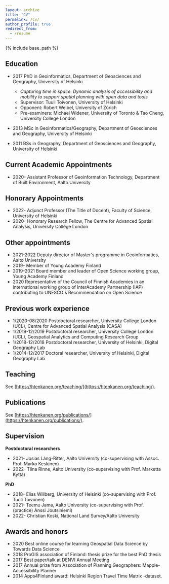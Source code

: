 ```yaml
---
layout: archive
title: "CV"
permalink: /cv/
author_profile: true
redirect_from:
  - /resume
---
```


{% include base_path %}

## Education

- 2017   PhD in Geoinformatics, Department of Geosciences and Geography, University of Helsinki
  - *Capturing time in space: Dynamic analysis of accessibility and mobility to support spatial planning with open data and tools*
  - Supervisor: Tuuli Toivonen, University of Helsinki
  - Opponent: Robert Weibel, University of Zúrich
  - Pre-examiners: Michael Widener, University of Toronto & Tao Cheng, University College London
   
- 2013   MSc in Geoinformatics/Geography, Department of Geosciences and Geography, University of Helsinki
- 2011   BSs in Geography, Department of Geosciences and Geography, University of Helsinki

## Current Academic Appointments

- 2020-   Assistant Professor of Geoinformation Technology, Department of Built Environment, Aalto University 

## Honorary Appointments

- 2022-   Adjunct Professor (The Title of Docent), Faculty of Science, University of Helsinki
- 2020-   Honorary Research Fellow, The Centre for Advanced Spatial Analysis, University College London

## Other appointments

- 2021-2022  Deputy director of Master's programme in Geoinformatics, Aalto University
- 2019-      Member of Young Academy Finland
- 2019-2021  Board member and leader of Open Science working group, Young Academy Finland
- 2020       Representative of the Council of Finnish Academies in an international working group of InterAcademy Partnership (IAP) contributing to UNESCO's Recommendation on Open Science

## Previous work experience

- 1/2020-08/2020  Postdoctoral researcher, University College London (UCL), Centre for Advanced Spatial Analysis (CASA)
- 1/2019-12/2019  Postdoctoral researcher, University College London (UCL), Geospatial Analytics and Computing Research Group
- 1/2018-12/2018  Postdoctoral researcher, University of Helsinki, Digital Geography Lab
- 1/2014-12/2017  Doctoral researcher, University of Helsinki, Digital Geography Lab

## Teaching

See [https://htenkanen.org/teaching/](https://htenkanen.org/teaching/).

## Publications

See [https://htenkanen.org/publications/](https://htenkanen.org/publications/).

## Supervision

**Postdoctoral researchers**

- 2021- Josias Láng-Ritter, Aalto University (co-supervising with Assoc. Prof. Marko Keskinen)
- 2022- Tiina Rinne, Aalto University (co-supervising with Prof. Marketta Kyttä)

**PhD**

- 2018- Elias Willberg, University of Helsinki (co-supervising with Prof. Tuuli Toivonen) 
- 2021- Teemu Jama, Aalto University (co-supervising with Prof. (practice) Anssi Joutsiniemi)
- 2022- Christian Koski, National Land Survey/Aalto University

## Awards and honors

- 2020  Best online course for learning Geospatial Data Science by Towards Data Science
- 2018  ProGIS association of Finland: thesis prize for the best PhD thesis  
- 2017  Best paper/talk at DENVI Annual Meeting 
- 2017  Annual prize from Association of Planning Geographers: Mapple-Accessibility Planner 
- 2014  Apps4Finland award: Helsinki Region Travel Time Matrix -dataset. 
